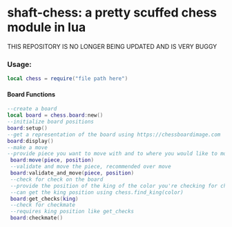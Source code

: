 # shaft-chess: a pretty scuffed chess module in lua
THIS REPOSITORY IS NO LONGER BEING UPDATED AND IS VERY BUGGY
### Usage:
```lua
local chess = require("file path here")
```
#### Board Functions
```lua
--create a board
local board = chess.board:new()
--initialize board positions
board:setup()
--get a representation of the board using https://chessboardimage.com
board:display()
--make a move
--provide piece you want to move with and to where you would like to move it
 board:move(piece, position)
 --validate and move the piece, recommended over move
 board:validate_and_move(piece, position)
 --check for check on the board
 --provide the position of the king of the color you're checking for checks from
 --can get the king position using chess.find_king(color)
 board:get_checks(king)
 --check for checkmate
 --requires king position like get_checks
 board:checkmate()
 ```
